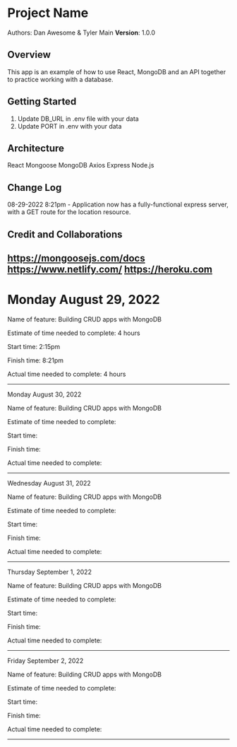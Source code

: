 # Project Name

Authors: Dan Awesome & Tyler Main
**Version**: 1.0.0

## Overview

This app is an example of how to use React, MongoDB and an API together to practice working with a database.

## Getting Started

1. Update DB_URL in .env file with your data
2. Update PORT in .env with your data

## Architecture

React
Mongoose
MongoDB
Axios
Express
Node.js

## Change Log

08-29-2022 8:21pm - Application now has a fully-functional express server, with a GET route for the location resource.

## Credit and Collaborations
https://mongoosejs.com/docs
https://www.netlify.com/
https://heroku.com
-------------------------------------------------------------

# Monday August 29, 2022

Name of feature: Building CRUD apps with MongoDB

Estimate of time needed to complete: 4 hours

Start time: 2:15pm

Finish time: 8:21pm

Actual time needed to complete: 4 hours

-----------------------------------------------------------
Monday August 30, 2022

Name of feature: Building CRUD apps with MongoDB

Estimate of time needed to complete: 

Start time: 

Finish time: 

Actual time needed to complete: 

-----------------------------------------------------------
Wednesday August 31, 2022

Name of feature: Building CRUD apps with MongoDB

Estimate of time needed to complete: 

Start time: 

Finish time: 

Actual time needed to complete: 

-----------------------------------------------------------
Thursday September 1, 2022

Name of feature: Building CRUD apps with MongoDB

Estimate of time needed to complete: 

Start time: 

Finish time: 

Actual time needed to complete: 

-----------------------------------------------------------
Friday September 2, 2022

Name of feature: Building CRUD apps with MongoDB

Estimate of time needed to complete: 

Start time: 

Finish time: 

Actual time needed to complete: 

-----------------------------------------------------------